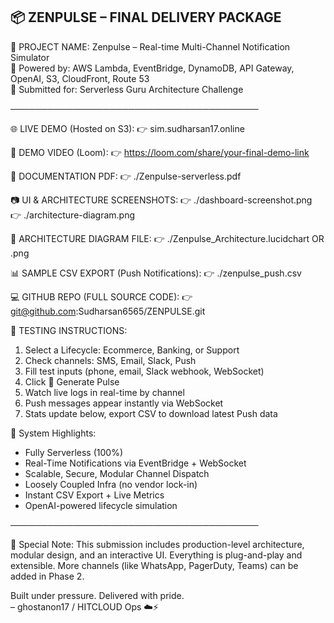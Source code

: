 📦 ZENPULSE – FINAL DELIVERY PACKAGE
------------------------------------

💠 PROJECT NAME: Zenpulse – Real-time Multi-Channel Notification Simulator  
🧠 Powered by: AWS Lambda, EventBridge, DynamoDB, API Gateway, OpenAI, S3, CloudFront, Route 53  
🎯 Submitted for: Serverless Guru Architecture Challenge

────────────────────────────────────────

🌐 LIVE DEMO (Hosted on S3):
👉 sim.sudharsan17.online

🎥 DEMO VIDEO (Loom):
👉 https://loom.com/share/your-final-demo-link

📄 DOCUMENTATION PDF:
👉 ./Zenpulse-serverless.pdf

📷 UI & ARCHITECTURE SCREENSHOTS:
👉 ./dashboard-screenshot.png  
👉 ./architecture-diagram.png

📁 ARCHITECTURE DIAGRAM FILE:
👉 ./Zenpulse_Architecture.lucidchart OR .png

📊 SAMPLE CSV EXPORT (Push Notifications):
👉 ./zenpulse_push.csv

💻 GITHUB REPO (FULL SOURCE CODE):
👉 git@github.com:Sudharsan6565/ZENPULSE.git

🧪 TESTING INSTRUCTIONS:

1. Select a Lifecycle: Ecommerce, Banking, or Support
2. Check channels: SMS, Email, Slack, Push
3. Fill test inputs (phone, email, Slack webhook, WebSocket)
4. Click 🚀 Generate Pulse
5. Watch live logs in real-time by channel
6. Push messages appear instantly via WebSocket
7. Stats update below, export CSV to download latest Push data

🧩 System Highlights:

- Fully Serverless (100%)
- Real-Time Notifications via EventBridge + WebSocket
- Scalable, Secure, Modular Channel Dispatch
- Loosely Coupled Infra (no vendor lock-in)
- Instant CSV Export + Live Metrics
- OpenAI-powered lifecycle simulation

────────────────────────────────────────

💬 Special Note:
This submission includes production-level architecture, modular design, and an interactive UI. Everything is plug-and-play and extensible. More channels (like WhatsApp, PagerDuty, Teams) can be added in Phase 2.

Built under pressure. Delivered with pride.  
– ghostanon17 / HITCLOUD Ops ☁️⚡

